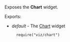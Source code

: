 Exposes the **Chart** widget.

Exports:

- *default* - The [Chart](/api-reference/20%20Data%20Visualization%20Widgets/10%20dxChart '/Documentation/ApiReference/Data_Visualization_Widgets/dxChart/') widget

        require("viz/chart")

